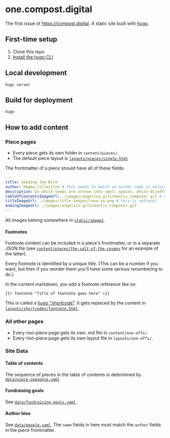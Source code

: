 # one.compost.digital

The first issue of https://compost.digital. A static site built with [hugo](https://https://gohugo.io/).

## First-time setup

1. Clone this repo
2. [Install the hugo CLI](https://gohugo.io/getting-started/installing/)

## Local development

```
hugo server
```

## Build for deployment

```
hugo
```

## How to add content

### Piece pages

- Every piece gets its own folder in `content/pieces/`.
- The default piece layout is [`layouts/pieces/single.html`](layouts/pieces/single.html)

The frontmatter of a piece should have all of these fields:

```yaml
---
title: Seeding the Wild
author: Magma Collective # this needs to match an author name in data/people.yaml
description: In which seeds are strewn into small spaces, while blindfolded, and holding three apricots between two butt cheeks.
tableOfContentsImageUrl: ./images/angelica-gifs/mantis_computer.gif # must be 700x350
titleImageUrl: ./images/title-images/love-ya.png # this is optional
endingImageUrl: ./images/angelica-gifs/mantis_computer.gif
---
```

All images belong somewhere in [`static/images`](static/images).

#### Footnotes

Footnote content can be included in a piece's frontmatter, or in a separate JSON file (see [`content/pieces/the-salt-of-the-cosmos`](content/pieces/the-salt-of-the-cosmos) for an example of the latter).

Every footnote is identified by a unique title. (This can be a number if you want, but then if you reorder them you'll have some serious renumbering to do.)

In the content markdown, you add a footnote reference like so:

```
{{< footnote "Title of footnote goes here" >}}
```

This is called a [hugo "shortcode"](https://gohugo.io/content-management/shortcodes/). It gets replaced by the content in [`layouts/shortcodes/footnote.html`](layouts/shortcodes/footnote.html).

### All other pages

- Every non-piece page gets its own .md file in `content/one-offs/`.
- Every non-piece page gets its own layout file in `layouts/one-offs/`.

### Site Data

#### Table of contents

The sequence of pieces in the table of contents is determined by [`data/piece-sequence.yaml`](data/piece-sequence.yaml)

#### Fundraising goals

See [`data/fundraising-goals.yaml`](data/fundraising-goals.yaml).

#### Author bios

See [`data/people.yaml`](data/people.yaml). The `name` fields in here must match the `author` fields in the piece frontmatter.
